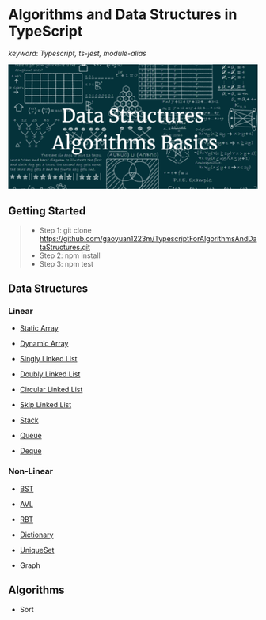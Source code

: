 # Algorithms and Data Structures in TypeScript

*keyword*: *Typescript, ts-jest, module-alias*

![Algorithms and Data Structures](./assets/img/main/background.png)

## Getting Started

> - Step 1: git clone https://github.com/gaoyuan1223m/TypescriptForAlgorithmsAndDataStructures.git
> - Step 2: npm install
> - Step 3: npm test

## Data Structures

### Linear

- [Static Array](https://github.com/gaoyuan1223m/Algorithms-and-Data-Structures-with-Typescript/blob/master/src/DataStructure/array/array.ts)

- [Dynamic Array](https://github.com/gaoyuan1223m/Algorithms-and-Data-Structures-with-Typescript/blob/master/src/DataStructure/array/array.ts)

- [Singly Linked List](https://github.com/gaoyuan1223m/Algorithms-and-Data-Structures-with-Typescript/blob/master/src/DataStructure/linked-list/linked-list.ts)

- [Doubly Linked List](https://github.com/gaoyuan1223m/Algorithms-and-Data-Structures-with-Typescript/blob/master/src/DataStructure/linked-list/linked-list.ts)

- [Circular Linked List](https://github.com/gaoyuan1223m/Algorithms-and-Data-Structures-with-Typescript/blob/master/src/DataStructure/linked-list/linked-list.ts)

- [Skip Linked List](https://github.com/gaoyuan1223m/Algorithms-and-Data-Structures-with-Typescript/blob/master/src/DataStructure/linked-list/linked-list.ts)

- [Stack](https://github.com/gaoyuan1223m/Algorithms-and-Data-Structures-with-Typescript/blob/master/src/DataStructure/stack-queue/stack.ts)

- [Queue](https://github.com/gaoyuan1223m/Algorithms-and-Data-Structures-with-Typescript/blob/master/src/DataStructure/stack-queue/queue.ts)

- [Deque](https://github.com/gaoyuan1223m/Algorithms-and-Data-Structures-with-Typescript/blob/master/src/DataStructure/stack-queue/deque.ts)

### Non-Linear

- [BST](https://github.com/gaoyuan1223m/Algorithms-and-Data-Structures-with-Typescript/blob/master/src/DataStructure/tree/tree.ts)

- [AVL](https://github.com/gaoyuan1223m/Algorithms-and-Data-Structures-with-Typescript/blob/master/src/DataStructure/tree/tree.ts)

- [RBT](https://github.com/gaoyuan1223m/Algorithms-and-Data-Structures-with-Typescript/blob/master/src/DataStructure/tree/tree.ts)

- [Dictionary](https://github.com/gaoyuan1223m/Algorithms-and-Data-Structures-with-Typescript/blob/master/src/DataStructure/hash/dictionary.ts)

- [UniqueSet](https://github.com/gaoyuan1223m/Algorithms-and-Data-Structures-with-Typescript/blob/master/src/DataStructure/hash/unique-set.ts)

- Graph


## Algorithms

- Sort
